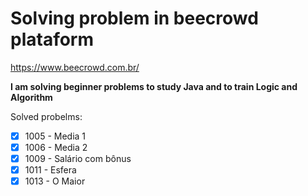 # Solving problem in beecrowd plataform
https://www.beecrowd.com.br/

**I am solving beginner problems to study Java and to train Logic and Algorithm**

Solved probelms:<br>
- [x] 1005 - Media 1
- [x] 1006 - Media 2
- [x] 1009 - Salário com bônus
- [x] 1011 - Esfera
- [x] 1013 - O Maior
